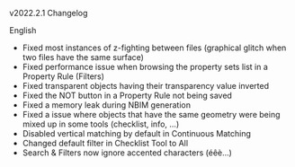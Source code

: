 v2022.2.1 Changelog

English

- Fixed most instances of z-fighting between files (graphical glitch when two files have the same surface)
- Fixed performance issue when browsing the property sets list in a Property Rule (Filters)
- Fixed transparent objects having their transparency value inverted
- Fixed the NOT button in a Property Rule not being saved
- Fixed a memory leak during NBIM generation
- Fixed a issue where objects that have the same geometry were being mixed up in some tools (checklist, info, ...)
- Disabled vertical matching by default in Continuous Matching
- Changed default filter in Checklist Tool to All
- Search & Filters now ignore accented characters (éêè...)
